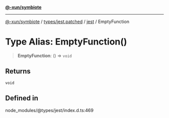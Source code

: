 [**@-xun/symbiote**](../../../../../README.md)

***

[@-xun/symbiote](../../../../../README.md) / [types/jest.patched](../../../README.md) / [jest](../README.md) / EmptyFunction

# Type Alias: EmptyFunction()

> **EmptyFunction**: () => `void`

## Returns

`void`

## Defined in

node\_modules/@types/jest/index.d.ts:469
